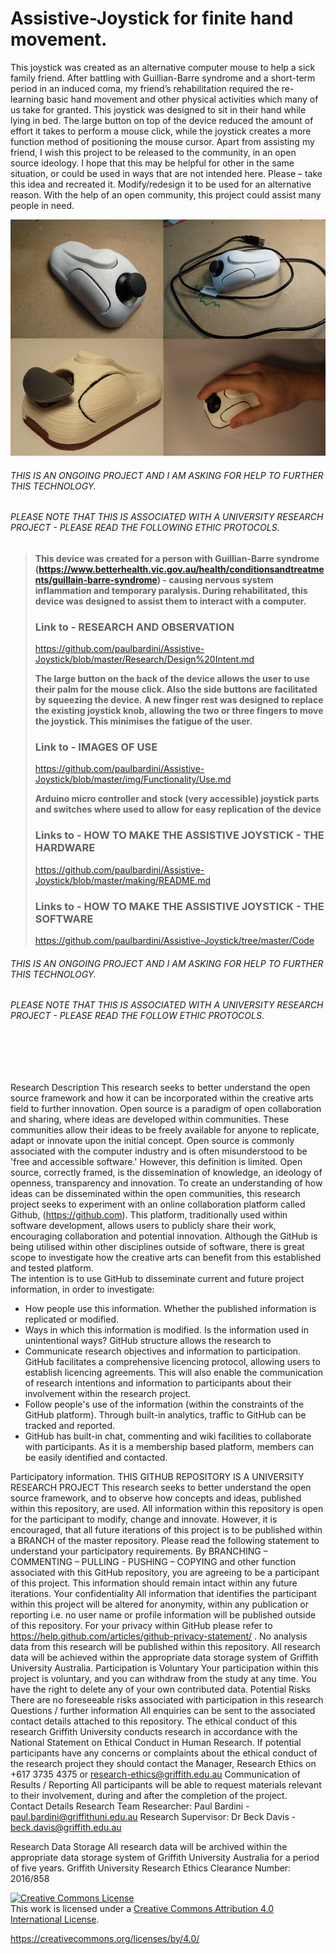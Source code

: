 # Assistive-Joystick for finite hand movement.
This joystick was created as an alternative computer mouse to help a sick family friend. 
After battling with Guillian-Barre syndrome and a short-term period in an induced coma, my friend’s rehabilitation required the re-learning basic hand movement and other physical activities which many of us take for granted.
This joystick was designed to sit in their hand while lying in bed. The large button on top of the device reduced the amount of effort it takes to perform a mouse click, while the joystick creates a more function method of positioning the mouse cursor.
Apart from assisting my friend, I wish this project to be released to the community, in an open source ideology. I hope that this may be helpful for other in the same situation, or could be used in ways that are not intended here.
Please – take this idea and recreated it. Modify/redesign it to be used for an alternative reason.  With the help of an open community, this project could assist many people in need.



![](/img/header-image.jpg)

###### THIS IS AN ONGOING PROJECT AND I AM ASKING FOR HELP TO FURTHER THIS TECHNOLOGY.

###### PLEASE NOTE THAT THIS IS ASSOCIATED WITH A UNIVERSITY RESEARCH PROJECT - PLEASE READ THE FOLLOWING ETHIC PROTOCOLS.


><b>This device was created for a person with Guillian-Barre syndrome (https://www.betterhealth.vic.gov.au/health/conditionsandtreatments/guillain-barre-syndrome) - causing nervous system inflammation and temporary paralysis. 
During rehabilitated, this device was designed to assist them to interact with a computer.</b>
>
>### Link to - RESEARCH AND OBSERVATION
>https://github.com/paulbardini/Assistive-Joystick/blob/master/Research/Design%20Intent.md
>
><b>The large button on the back of the device allows the user to use their palm for the mouse click. 
Also the side buttons are facilitated by squeezing the device.</b>
><b>A new finger rest was designed to replace the existing joystick knob, allowing the two or three fingers to move the joystick. 
This minimises the fatigue of the user.</b>
>
>### Link to - IMAGES OF USE
>https://github.com/paulbardini/Assistive-Joystick/blob/master/img/Functionality/Use.md
>
><b>Arduino micro controller and stock (very accessible) joystick parts and switches where used to allow for easy replication of the device</b>
> ### Links to - HOW TO MAKE THE ASSISTIVE JOYSTICK - THE HARDWARE
> https://github.com/paulbardini/Assistive-Joystick/blob/master/making/README.md
> ### Links to - HOW TO MAKE THE ASSISTIVE JOYSTICK - THE SOFTWARE
> https://github.com/paulbardini/Assistive-Joystick/tree/master/Code


###### THIS IS AN ONGOING PROJECT AND I AM ASKING FOR HELP TO FURTHER THIS TECHNOLOGY.
###### PLEASE NOTE THAT THIS IS ASSOCIATED WITH A UNIVERSITY RESEARCH PROJECT - PLEASE READ THE FOLLOW ETHIC PROTOCOLS.
<br/>
<br/>
<br/>

Research Description
This research seeks to better understand the open source framework and how it can be incorporated within the creative arts field to further innovation.
Open source is a paradigm of open collaboration and sharing, where ideas are developed within communities. These communities allow their ideas to be freely available for anyone to replicate, adapt or innovate upon the initial concept. Open source is commonly associated with the computer industry and is often misunderstood to be 'free and accessible software.' However, this definition is limited. Open source, correctly framed, is the dissemination of knowledge, an ideology of openness, transparency and innovation.
To create an understanding of how ideas can be disseminated within the open communities, this research project seeks to experiment with an online collaboration platform called Github, (https://github.com). This platform, traditionally used within software development, allows users to publicly share their work, encouraging collaboration and potential innovation. Although the GitHub is being utilised within other disciplines outside of software, there is great scope to investigate how the creative arts can benefit from this established and tested platform.   
The intention is to use GitHub to disseminate current and future project information, in order to investigate:
-	How people use this information.  Whether the published information is replicated or modified.
-	Ways in which this information is modified. Is the information used in unintentional ways?
GitHub structure allows the research to 
-	Communicate research objectives and information to participation. GitHub facilitates a comprehensive licencing protocol, allowing users to establish licencing agreements. This will also enable the communication of research intentions and information to participants about their involvement within the research project.
-	Follow people's use of the information (within the constraints of the GitHub platform). Through built-in analytics, traffic to GitHub can be tracked and reported.
-	GitHub has built-in chat, commenting and wiki facilities to collaborate with participants. As it is a membership based platform, members can be easily identified and contacted.

Participatory information.
THIS GITHUB REPOSITORY IS A UNIVERSITY RESEARCH PROJECT 
This research seeks to better understand the open source framework, and to observe how concepts and ideas, published within this repository, are used. All information within this repository is open for the participant to modify, change and innovate. However, it is encouraged, that all future iterations of this project is to be published within a BRANCH of the master repository. 
Please read the following statement to understand your participatory requirements. 
By BRANCHING – COMMENTING – PULLING - PUSHING – COPYING and other function associated with this GitHub repository, you are agreeing to be a participant of this project. This information should remain intact within any future iterations.
Your confidentiality
All information that identifies the participant within this project will be altered for anonymity, within any publication or reporting i.e. no user name or profile information will be published outside of this repository. For your privacy within GitHub please refer to https://help.github.com/articles/github-privacy-statement/ .
No analysis data from this research will be published within this repository. All research data will be achieved within the appropriate data storage system of Griffith University Australia.
Participation is Voluntary
Your participation within this project is voluntary, and you can withdraw from the study at any time. You have the right to delete any of your own contributed data. 
Potential Risks
There are no foreseeable risks associated with participation in this research
Questions / further information
All enquiries can be sent to the associated contact details attached to this repository.
The ethical conduct of this research
Griffith University conducts research in accordance with the National Statement on Ethical Conduct in Human Research.  If potential participants have any concerns or complaints about the ethical conduct of the research project they should contact the Manager, Research Ethics on +617 3735 4375 or research-ethics@griffith.edu.au
Communication of Results / Reporting
All participants will be able to request materials relevant to their involvement, during and after the completion of the project.  
Contact Details Research Team
Researcher:  Paul Bardini - paul.bardini@griffithuni.edu.au
Research Supervisor: Dr Beck Davis - beck.davis@griffith.edu.au

Research Data Storage
All research data will be archived within the appropriate data storage system of Griffith University Australia for a period of five years.
Griffith University Research Ethics Clearance Number:  2016/858


<a rel="license" href="http://creativecommons.org/licenses/by/4.0/"><img alt="Creative Commons License" style="border-width:0" src="https://i.creativecommons.org/l/by/4.0/88x31.png" /></a><br />This work is licensed under a <a rel="license" href="http://creativecommons.org/licenses/by/4.0/">Creative Commons Attribution 4.0 International License</a>.


https://creativecommons.org/licenses/by/4.0/

